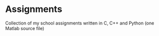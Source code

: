 # Assignments
Collection of my school assignments written in C, C++ and Python (one Matlab source file)
